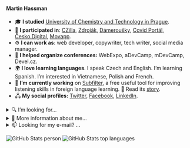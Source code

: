 #### Martin Hassman

<!--
**met/met** is a ✨ _special_ ✨ repository because its `README.md` (this file) appears on your GitHub profile.

Here are some ideas to get you started:

- 🔭 I’m currently working on ...
- 🌱 I’m currently learning ...
- 👯 I’m looking to collaborate on ...
- 🤔 I’m looking for help with ...
- 💬 Ask me about ...
- 📫 How to reach me: ...
- 😄 Pronouns: ...
- ⚡ Fun fact: ...
-->

- 🎓 **I studied** [University of Chemistry and Technology in Prague](https://www.vscht.cz/?jazyk=en "Faculty of Food and Biochemical Technology, Department of Biochemistry and Microbiology").
- 🥼 **I participated in**: [CZilla](http://www.czilla.cz/ "Czech large community for Mozilla Suite and Mozilla Firefox projects, Post-mortem."),
[Zdroják](https://www.zdrojak.cz/ "Czech magazine about Web Technologies"), [Dámeroušky](https://www.damerousky.cz/en "Czech project for making and distribution of homemade anti-COVID masks"), [Covid Portál](https://covid.gov.cz/en/ "Czech website made by Government and volunteers about COVID-19"), [Česko.Digital](https://cesko.digital/en/ "Czech non-profit organization for designers and developers focus on improving life in the Czech Republic."), [Movapp](https://www.movapp.cz/ "Open source project helping Ukraininan refugees and local people to communicate to each other and learn languages.").
- ⚙️ **I can work as**: web developer, copywriter, tech writer, social media manager.
- 📣 **I helped organize conferences:** WebExpo, aDevCamp, mDevCamp, Devel.cz.
- 🌍 **I love learning languages**. I speak Czech and English. I’m learning Spanish. I’m interested in Vietnamese, Polish and French.
- 🔭 **I’m currently working** on [Subfilter](https://github.com/met/subfilter), a free useful tool for improving listening skills in foreign language learning. 👀 Read its [story](https://github.com/met/subfilter/wiki/My-story).
- 🖧 **My social profiles:** [Twitter](https://twitter.com/hassmanm), [Facebook](https://www.facebook.com/martin.hassman/), [LinkedIn](https://www.linkedin.com/in/hassman/).

<details>
  <summary>🔍 I’m looking for...</summary>
  
  - 🤝 **People to help me with [Subfilter project](https://github.com/met/subfilter) :** testers, UX designers, polyglots and languages teachers, learning scientists, NLP (natural language processing) programmers
  - 🗣️ People for **language exchange**
  - 🧥 **The black GTUG jacket** that I got as a reward for organizing [Google Developer Day Hackathon 2010 in Prague](https://docs.google.com/document/d/1leQN0xSvS1El-HMR0SlbFMHQtuxRQPGmU-EDxePwaiM/preview) and forget it somewhere.
</details>


<details>
  <summary>📜 More information about me...</summary>

- 📘 **My favorite writer** is Neil Gaiman
- ⚡ **Fun facts:**
  - I have never attended any hackathon, but I have organized three.
  - I founded magazine Zdroják by mistake.
  - During my studies I wrote two fairy tales about biochemistry, that got published in the Czech Bulletin of Biochemistry and were printed in several research institutes in the Czech Republic. During my university exams, some examiners asked me suspiciously: _Are you the guy who wrote that story about Cinderella enzyme?_
  - I have also written two scripts for theatre plays. Both had a chemical topic. One of them was rehearsed and played by children from a basic school, that did not know chemistry at all.
- ✍️ **I like** meeting with people contributing to the World Wide Web and I love doing interviews with them. My favorites:
  - [Håkon Wium Lie: CSS was created to save HTML](https://www.root.cz/texty/hakon-wium-lie-css-was-created-to-save-html/)
  - [Molly E. Holzschlag: Evangelist and Educator](https://www.zdrojak.cz/clanky/molly-e-holzschlag-evangelist-and-educator/)
  - [David Storey: I believe in web standards](https://www.zdrojak.cz/clanky/david-storey-i-believe-in-web-standards/)
- 🎤 **My last public talks** (in Czech):
  - [The path to better learning](https://www.youtube.com/watch?v=Iznpfe5KPOc) (45min talk at Barcamp Plzen 2019)
  - [How to create addons for World of Warcraft](https://slideslive.com/38921022/jak-se-tvori-addony-pro-world-of-warcraft) (5min lightning talk at Devel 2019 conference)
</details>

<details>
  <summary>📫 Looking for my e-mail? ...</summary>

👈👈👈 It’s in the left column.

  <details>
    <summary>❓ Still can’t see my e-mail? ❓</summary>

    🔐 You need to sign in to GitHub to see my e-mail. (Try, it’s free.)
  </details>
</details>

![GitHub Stats person](https://github-readme-stats.vercel.app/api?username=met) ![GitHub Stats top languages](https://github-readme-stats.vercel.app/api/top-langs/?username=met&layout=compact)
